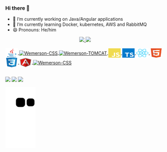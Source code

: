 ### Hi there 👋


- 🔭 I’m currently working on Java/Angular applications
- 🌱 I’m currently learning Docker, kubernetes, AWS and RabbitMQ
- 😄 Pronouns: He/him

<div align="center">
  <a href="https://github.com/WemersonWalcley">
  <img height="180em" src="https://github-readme-stats-sigma-five.vercel.app/api?username=wemersonwalcley&count_private=true&show_icons=true&theme=dracula"/>
  <img height="180em" src="https://github-readme-stats-sigma-five.vercel.app/api/top-langs/?username=wemersonwalcley&layout=compact&langs_count=7&theme=dracula"/>
</div>
  
<div style="display: inline_block"><br>
  <img align="center" alt="Wemerson-JAVA" height="30" width="40" src="https://raw.githubusercontent.com/devicons/devicon/master/icons/java/java-original.svg">
  <img align="center" alt="Wemerson-CSS" height="30" width="40" src="https://cdn.jsdelivr.net/gh/devicons/devicon/icons/spring/spring-original.svg">
  <img align="center" alt="Wemerson-TOMCAT" height="30" width="40" src="https://cdn.jsdelivr.net/gh/devicons/devicon/icons/tomcat/tomcat-original.svg" />    
  <img align="center" alt="Wemerson-Js" height="30" width="40" src="https://raw.githubusercontent.com/devicons/devicon/master/icons/javascript/javascript-plain.svg">
  <img align="center" alt="Wemerson-Ts" height="30" width="40" src="https://raw.githubusercontent.com/devicons/devicon/master/icons/typescript/typescript-plain.svg">
  <img align="center" alt="Wemerson-React" height="30" width="40" src="https://raw.githubusercontent.com/devicons/devicon/master/icons/react/react-original.svg">
  <img align="center" alt="Wemerson-HTML" height="30" width="40" src="https://raw.githubusercontent.com/devicons/devicon/master/icons/html5/html5-original.svg">
  <img align="center" alt="Wemerson-CSS" height="30" width="40" src="https://raw.githubusercontent.com/devicons/devicon/master/icons/css3/css3-original.svg">
  <img align="center" alt="Wemerson-Angular" height="30" width="40" src="https://raw.githubusercontent.com/devicons/devicon/master/icons/angularjs/angularjs-original.svg">
  <img align="center" alt="Wemerson-CSS" height="30" width="40" src="https://cdn.jsdelivr.net/gh/devicons/devicon/icons/postgresql/postgresql-plain.svg""">
</div>
  
  ##
  
<div> 
 <a href="mailto:wemerson.walcley@outlook.com" target="_blank"><img src="https://img.shields.io/badge/Microsoft_Outlook-0078D4?style=for-the-badge&logo=microsoft-outlook&logoColor=white" target="_blank"></a> 
  <a href = "mailto:mecinho999@gmail.com"><img src="https://img.shields.io/badge/Gmail-D14836?style=for-the-badge&logo=gmail&logoColor=white" target="_blank"></a>
  <a href="https://www.linkedin.com/in/WemersonWalcley" target="_blank"><img src="https://img.shields.io/badge/-LinkedIn-%230077B5?style=for-the-badge&logo=linkedin&logoColor=white" target="_blank"></a> 
 
  ![Snake animation](https://github.com/WemersonWalcley/WemersonWalcley/blob/output/github-contribution-grid-snake.svg)
 
</div>  
